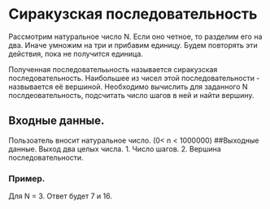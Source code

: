 # Сиракузская последовательность
Рассмотрим натуральное число N.
Если оно четное, то разделим его на два.
Иначе умножим на три и прибавим единицу.
Будем повторять эти действия, пока не получится единица.

Полученная последователььность называется сиракузская последовательность.
Наибольшее из чисел этой последовательности - назвывается её вершиной.
Необходимо вычислить для заданного N послдеовательность, подсчитать число шагов в ней и найти вершину.

## Входные данные.
Пользоатель вносит натуральное число. (0< n < 1000000)
##Выходные данные.
Выход два целых числа. 1. Число шагов. 2. Вершина последовательности.

### Пример.
Для N = 3. Ответ будет 7 и 16.
